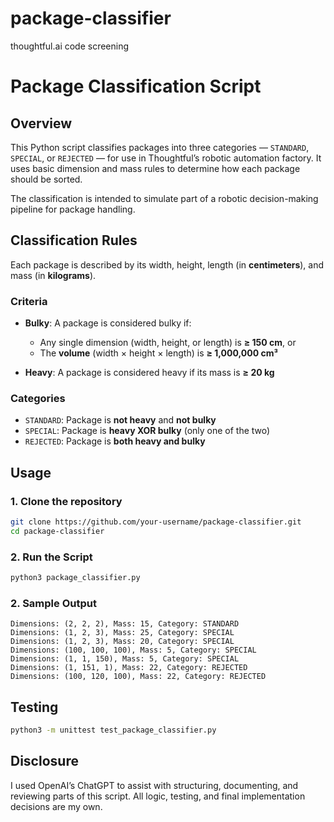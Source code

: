 # package-classifier
thoughtful.ai code screening

# Package Classification Script

## Overview

This Python script classifies packages into three categories — `STANDARD`, `SPECIAL`, or `REJECTED` — for use in Thoughtful’s robotic automation factory. It uses basic dimension and mass rules to determine how each package should be sorted.

The classification is intended to simulate part of a robotic decision-making pipeline for package handling.

## Classification Rules

Each package is described by its width, height, length (in **centimeters**), and mass (in **kilograms**).

### Criteria

- **Bulky**: A package is considered bulky if:
  - Any single dimension (width, height, or length) is **≥ 150 cm**, or
  - The **volume** (width × height × length) is **≥ 1,000,000 cm³**

- **Heavy**: A package is considered heavy if its mass is **≥ 20 kg**

### Categories

- `STANDARD`: Package is **not heavy** and **not bulky**
- `SPECIAL`: Package is **heavy XOR bulky** (only one of the two)
- `REJECTED`: Package is **both heavy and bulky**

## Usage

### 1. Clone the repository

```bash
git clone https://github.com/your-username/package-classifier.git
cd package-classifier
```

### 2. Run the Script

```bash
python3 package_classifier.py
```

### 2. Sample Output

```
Dimensions: (2, 2, 2), Mass: 15, Category: STANDARD
Dimensions: (1, 2, 3), Mass: 25, Category: SPECIAL
Dimensions: (1, 2, 3), Mass: 20, Category: SPECIAL
Dimensions: (100, 100, 100), Mass: 5, Category: SPECIAL
Dimensions: (1, 1, 150), Mass: 5, Category: SPECIAL
Dimensions: (1, 151, 1), Mass: 22, Category: REJECTED
Dimensions: (100, 120, 100), Mass: 22, Category: REJECTED
```

## Testing

```bash
python3 -m unittest test_package_classifier.py
```

## Disclosure
I used OpenAI’s ChatGPT to assist with structuring, documenting, and reviewing parts of this script. All logic, testing, and final implementation decisions are my own.

